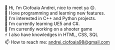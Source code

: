 <!--
**CiofoaiaAndrei/CiofoaiaAndrei** is a ✨ _special_ ✨ repository because its `README.md` (this file) appears on your GitHub profile.

Here are some ideas to get you started:

- 🔭 I’m currently working on ...
- 🌱 I’m currently learning ...
- 👯 I’m looking to collaborate on ...
- 🤔 I’m looking for help with ...
- 💬 Ask me about ...
- 📫 How to reach me: [Gmail](andrei.ciofoaia98@gmail.com)
- 😄 Pronouns: ...
- ⚡ Fun fact: ...
-->
 👋 Hi, I’m Ciofoaia Andrei, nice to meet ya 😊.<br />
 👀 I love programming and learning new features.<br />
 👔 I'm interested in C++ and Python projects.<br />
 🌱 I’m currently learning UE5 and C#.<br />
 🔭 I’m currently working on a shooter game<br />
 ⚡ I also have knowledges in HTML, CSS, SQL<br />
 📫 How to reach me: andrei.ciofoaia98@gmail.com<br />
